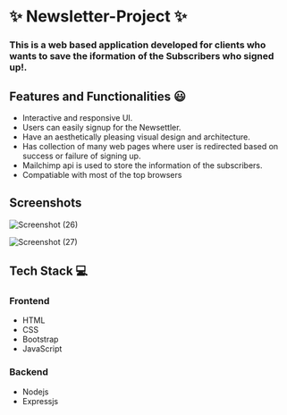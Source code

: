 

# ✨  Newsletter-Project ✨

### This is a web based application developed for clients who wants to save the iformation of the Subscribers who signed up!.




## Features and Functionalities 😃

- Interactive and responsive UI.
- Users can easily signup for the Newsettler.
- Have an aesthetically pleasing visual design and architecture.
- Has collection of many web pages where user is redirected based on success or failure of signing up.
- Mailchimp api is used to store the information of the subscribers.
- Compatiable with most of the top browsers 

## Screenshots

![Screenshot (26)](https://user-images.githubusercontent.com/96406298/231739891-274a1cd9-8a3b-419d-8a47-d297c3f50787.png)



![Screenshot (27)](https://user-images.githubusercontent.com/96406298/231739969-16fc581c-1c51-4a1c-8ff2-7873d6e203a8.png)





## Tech Stack 💻

### Frontend
- HTML
- CSS
- Bootstrap
- JavaScript
### Backend
- Nodejs
- Expressjs
